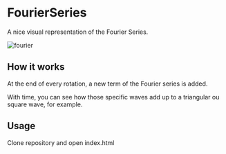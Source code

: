 # FourierSeries

A nice visual representation of the Fourier Series.

![fourier](https://user-images.githubusercontent.com/78967454/232934173-e01b25b0-cb4a-4511-bc33-559f8fbffe5f.gif)

## How it works
At the end of every rotation, a new term of the Fourier series is added.

With time, you can see how those specific waves add up to a triangular ou square wave, for example.

## Usage
Clone repository and open index.html
